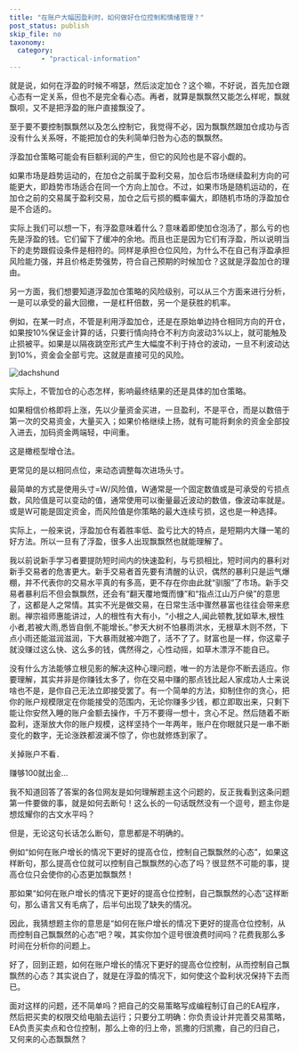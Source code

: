 ```yaml
---
title: "在账户大幅因盈利时，如何做好仓位控制和情绪管理？"
post_status: publish
skip_file: no
taxonomy:
  category:
        - "practical-information"
---
```


就是说，如何在浮盈的时候不嘚瑟，然后淡定加仓？这个嘛，不好说，首先加仓跟心态有一定关系，但也不是完全看心态。再者，就算是飘飘然又能怎么样呢，飘就飘呗，又不是把浮盈的账户直接飘没了。

至于要不要控制飘飘然以及怎么控制它，我觉得不必，因为飘飘然跟加仓成功与否没有什么关系呀，不能把加仓的失利简单归咎为心态的飘飘然。

浮盈加仓策略可能会有巨额利润的产生，但它的风险也是不容小觑的。

如果市场是趋势运动的，在加仓之前属于盈利交易，加仓后市场继续盈利方向的可能更大，即趋势市场适合在同一个方向上加仓。不过，如果市场是随机运动的，在加仓之前的交易属于盈利交易，加仓之后亏损的概率偏大，即随机市场的浮盈加仓是不合适的。

实际上我们可以想一下，有浮盈意味着什么？意味着即使加仓泡汤了，那么亏的也先是浮盈的钱。它们留下了缓冲的余地。而且也正是因为它们有浮盈，所以说明当下的走势跟假设条件是相符的。同样是承担仓位风险，为什么不在自己有浮盈承担风险能力强，并且价格走势强势，符合自己预期的时候加仓？这就是浮盈加仓的理由。

另一方面，我们想要知道浮盈加仓策略的风险级别，可以从三个方面来进行分析，一是可以承受的最大回撤，一是杠杆倍数，另一个是获胜的机率。

例如，在某一时点，不管是利用浮盈加仓，还是在原始单边持仓相同方向的开仓，如果按10%保证金计算的话，只要行情向持仓不利方向波动3%以上，就可能触及止损被平。如果是以隔夜跳空形式产生大幅度不利于持仓的波动，一旦不利波动达到10%，资金会全部亏完。这就是直接可见的风险。

![dachshund](https://cdn.fendou.la/funstoutiao/2020/12/160445029.jpg "51.jpg")

实际上，不管加仓的心态怎样，影响最终结果的还是具体的加仓策略。

如果相信价格即将上涨，先以少量资金买进，一旦盈利，不是平仓，而是以数倍于第一次的交易资金，大量买入；如果价格继续上扬，就有可能将剩余的资金全部投入进去，加码资金两端轻，中间重。

这是橄榄型增仓法。

更常见的是以相同点位，来动态调整每次进场头寸。

最简单的方式是使用头寸=W/风险值，W通常是一个固定数值或是可承受的亏损点数，风险值是可以变动的值，通常使用可以衡量最近波动的数值，像波动率就是。或是W可能是固定资金，而风险值是你策略的最大连续亏损，这也是一种选择。

实际上，一般来说，浮盈加仓有着胜率低、盈亏比大的特点，是短期内大赚一笔的好方法。所以一旦有了浮盈，很多人出现飘飘然也就能理解了。

我以前说新手学习者要提防短时间内的快速盈利，与亏损相比，短时间内的暴利对新手交易者的危害更大。新手交易者首先要有清醒的认识，偶然的暴利只是运气爆棚，并不代表你的交易水平真的有多高，更不存在你由此就“驯服”了市场。新手交易者暴利后不但会飘飘然，还会有“翻天覆地慨而慷”和“指点江山万户侯”的意思了，这都是人之常情。其实不光是做交易，在日常生活中骤然暴富也往往会带来悲剧。禅宗祖师惠能讲过，人的根性有大有小，“小根之人,闻此顿教,犹如草木,根性小者,若被大雨,悉皆自倒,不能增长。”参天大树不怕暴雨洪水，无根草木则不然，下点小雨还能滋润滋润，下大暴雨就被冲跑了，活不了了。财富也是一样，你这辈子就没赚过这么快、这么多的钱，偶然得之，心性动摇，如草木漂浮不能自已。

没有什么方法能够立根见影的解决这种心理问题，唯一的方法是你不断去适应。你要理解，其实并非是你赚钱太多了，​你在交易中赚的那点钱比起人家成功人士来说啥也不是，是你自己无法立即接受罢了。有一个简单的方法，抑制住你的贪心，把你的账户规模限定在你能接受的范围内，无论你赚多少钱，都立即取出来，只剩下能让你安然入睡的账户金额去操作，千万不要得一想十，贪心不足。然后随着不断盈利，逐渐放大你的账户规模，这样坚持个一年两年，账户在你眼就只是一串不断变化的数字，无论涨跌都波澜不惊了，你也就修炼到家了。

关掉账户不看．

赚够100就出金...

我不知道回答了答案的各位网友是如何理解题主这个问题的，反正我看到这条问题第一件要做的事，就是如何去断句！这么长的一句话既然没有一个逗号，题主你是想炫耀你的古文水平吗？

但是，无论这句长话怎么断句，意思都是不明确的。

例如“如何在账户增长的情况下更好的提高仓位，控制自己飘飘然的心态”，如果这样断句，那么提高仓位就可以控制自己飘飘然的心态了吗？很显然不可能的事，提高仓位只会使你的心态更加飘飘然！

那如果“如何在账户增长的情况下更好的提高仓位控制，自己飘飘然的心态”这样断句，那么语言又有毛病了，后半句出现了缺失的情况。

因此，我猜想题主你的意思是“如何在账户增长的情况下更好的提高仓位控制，从而控制自己飘飘然的心态”吧？唉，其实你加个逗号很浪费时间吗？花费我那么多时间在分析你的问题上。

好了，回到正题，如何在账户增长的情况下更好的提高仓位控制，从而控制自己飘飘然的心态？其实说白了，就是在浮盈的情况下，如何使这个盈利状况保持下去而已。

面对这样的问题，还不简单吗？把自己的交易策略写成编程制订自己的EA程序，然后把买卖的权限交给电脑去运行；只要分工明确：你负责设计并完善交易策略，EA负责买卖点和仓位控制，那么上帝的归上帝，凯撒的归凯撒，自己的归自己，又何来的心态飘飘然？
